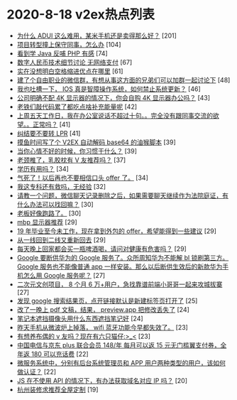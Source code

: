 # 2020-8-18 v2ex热点列表

+ [为什么 ADUI 这么难用，某米手机还是卖得那么好？](https://www.v2ex.com/t/699254#reply201) [201]
+ [项目转型撞上保守同事，怎么办](https://www.v2ex.com/t/699212#reply104) [104]
+ [看到学 Java 反哺 PHP 有感](https://www.v2ex.com/t/699173#reply74) [74]
+ [数字人民币技术细节讨论 无网络支付](https://www.v2ex.com/t/699333#reply67) [67]
+ [实在没想明白空格缩进优点在哪里](https://www.v2ex.com/t/699228#reply61) [61]
+ [建了个自由职业的微信群，有想从事这方面的兄弟们可以加群一起讨论下](https://www.v2ex.com/t/699211#reply48) [48]
+ [我也吐槽一下， IOS 真是智障操作系统，如何禁止系统更新？](https://www.v2ex.com/t/699338#reply46) [46]
+ [公司明确不配 4K 显示器的情况下，你会自购 4K 显示器办公吗？](https://www.v2ex.com/t/699336#reply43) [43]
+ [老铁们敲代码累了都吃点啥补充能量呢](https://www.v2ex.com/t/699289#reply42) [42]
+ [上周五天工作日，我在办公室说话不超过十句。。完全没有跟同事交流的欲望。。正常吗？](https://www.v2ex.com/t/699179#reply41) [41]
+ [纠结要不要转 LPR](https://www.v2ex.com/t/699311#reply41) [41]
+ [摸鱼时间写了个 V2EX 自动解码 base64 的油猴脚本](https://www.v2ex.com/t/699203#reply39) [39]
+ [当你心情不好的时候，你习惯干什么？](https://www.v2ex.com/t/699321#reply39) [39]
+ [老颈椎了，乳胶枕有 V 友推荐吗？](https://www.v2ex.com/t/699160#reply37) [37]
+ [学历有用吗？](https://www.v2ex.com/t/699394#reply34) [34]
+ [气死了！以后再也不要相信口头 offer 了。](https://www.v2ex.com/t/699188#reply34) [34]
+ [我这专科还有救吗，无经验](https://www.v2ex.com/t/699268#reply32) [32]
+ [请教一个问题，微信聊天记录删除之后，如果需要聊天继续作为法院庭证，有什么办法可以找回嘛？](https://www.v2ex.com/t/699193#reply30) [30]
+ [老板好像跑路了。](https://www.v2ex.com/t/699370#reply30) [30]
+ [mbp 显示器推荐](https://www.v2ex.com/t/699187#reply29) [29]
+ [19 年毕业至今未工作，现在拿到外包的 offer，希望能得到一些建议](https://www.v2ex.com/t/699248#reply29) [29]
+ [从一线回到二线又重新回去](https://www.v2ex.com/t/699272#reply29) [29]
+ [每天晚上回家都会买一瓶啤酒喝，请问对健康有危害吗？](https://www.v2ex.com/t/699377#reply29) [29]
+ [Google 要断供华为的 Google 服务了。众所周知华为不能解 bl 锁刷第三方。Google 服务也不能像普通 app 一样安装。那么以后断供生效后的新款华为手机怎么用 Google 服务呢？](https://www.v2ex.com/t/699411#reply27) [27]
+ [二次元文创项目， 8 个月 6 万+用户，急找靠谱前端小哥哥一起来攻城拔寨](https://www.v2ex.com/t/699231#reply27) [27]
+ [发现 google 搜索结果页，点开链接默认是新建标签页打开了](https://www.v2ex.com/t/699189#reply25) [25]
+ [改了一晚上 pdf 文稿，结果， preview.app 把修改丢失了](https://www.v2ex.com/t/699148#reply24) [24]
+ [笔记本遮挡摄像头用什么东西遮挡笔记好](https://www.v2ex.com/t/699277#reply24) [24]
+ [昨天手机从微波炉上掉落， wifi 蓝牙功能今早都失效了。](https://www.v2ex.com/t/699151#reply23) [23]
+ [有想养布偶的 v 友吗？现在有六只猫仔:>_<](https://www.v2ex.com/t/699241#reply23) [23]
+ [中国电信与京东 plus 联合会员 148/年 每月可以返 15 元无门槛翼支付券，全年返 180 可以充话费](https://www.v2ex.com/t/699180#reply22) [22]
+ [微服务系统中，分别有后台系统管理员和 APP 用户两种类型的用户，该如何做认证？](https://www.v2ex.com/t/699308#reply22) [22]
+ [JS 在不使用 API 的情况下，有办法获取域名对应 IP 吗？](https://www.v2ex.com/t/699360#reply20) [20]
+ [杭州装修求推荐全屋定制](https://www.v2ex.com/t/699198#reply19) [19]
